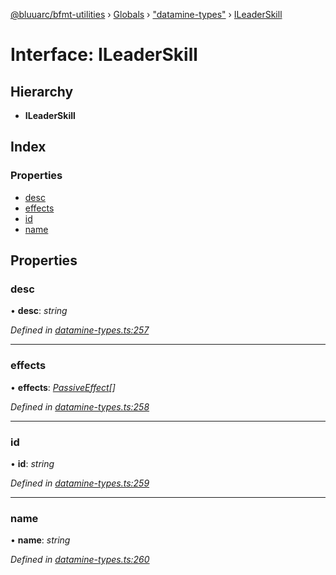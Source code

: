 [@bluuarc/bfmt-utilities](../README.md) › [Globals](../globals.md) › ["datamine-types"](../modules/_datamine_types_.md) › [ILeaderSkill](_datamine_types_.ileaderskill.md)

# Interface: ILeaderSkill

## Hierarchy

* **ILeaderSkill**

## Index

### Properties

* [desc](_datamine_types_.ileaderskill.md#desc)
* [effects](_datamine_types_.ileaderskill.md#effects)
* [id](_datamine_types_.ileaderskill.md#id)
* [name](_datamine_types_.ileaderskill.md#name)

## Properties

###  desc

• **desc**: *string*

*Defined in [datamine-types.ts:257](https://github.com/BluuArc/bfmt-utilities/blob/2dbb89b/src/datamine-types.ts#L257)*

___

###  effects

• **effects**: *[PassiveEffect](../modules/_datamine_types_.md#passiveeffect)[]*

*Defined in [datamine-types.ts:258](https://github.com/BluuArc/bfmt-utilities/blob/2dbb89b/src/datamine-types.ts#L258)*

___

###  id

• **id**: *string*

*Defined in [datamine-types.ts:259](https://github.com/BluuArc/bfmt-utilities/blob/2dbb89b/src/datamine-types.ts#L259)*

___

###  name

• **name**: *string*

*Defined in [datamine-types.ts:260](https://github.com/BluuArc/bfmt-utilities/blob/2dbb89b/src/datamine-types.ts#L260)*
